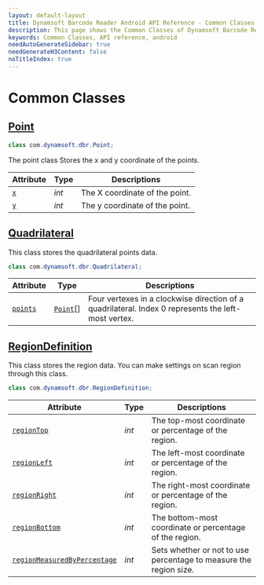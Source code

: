 ```yaml
---
layout: default-layout
title: Dynamsoft Barcode Reader Android API Reference - Common Classes
description: This page shows the Common Classes of Dynamsoft Barcode Reader for Android SDK.
keywords: Common Classes, API reference, android
needAutoGenerateSidebar: true
needGenerateH3Content: false
noTitleIndex: true
---
```


# Common Classes

## [Point](auxiliary-Point.md)

```java
class com.dynamsoft.dbr.Point;
```

The point class Stores the x and y coordinate of the points.

| Attribute | Type | Descriptions |
|---------- | ---- | ------------ |
| [`x`](auxiliary-Point.md#x) | *int* | The X coordinate of the point. |
| [`y`](auxiliary-Point.md#y) | *int* | The y coordinate of the point. |

## [Quadrilateral](auxiliary-Quadrilateral.md)

This class stores the quadrilateral points data.

```java
class com.dynamsoft.dbr.Quadrilateral;
```

| Attribute | Type | Descriptions |
|---------- | ---- | ------------ |
| [`points`](auxiliary-Quadrilateral.md#points) | [`Point`](auxiliary-Point.md)[] | Four vertexes in a clockwise direction of a quadrilateral. Index 0 represents the left-most vertex. |

## [RegionDefinition](auxiliary-RegionDefinition.md)

This class stores the region data. You can make settings on scan region through this class.

```java
class com.dynamsoft.dbr.RegionDefinition;
```

| Attribute | Type | Descriptions |
|---------- | ---- | ------------ |
| [`regionTop`](auxiliary-RegionDefinition.md#regiontop) | *int* | The top-most coordinate or percentage of the region. |
| [`regionLeft`](auxiliary-RegionDefinition.md#regionleft) | *int* | The left-most coordinate or percentage of the region. |
| [`regionRight`](auxiliary-RegionDefinition.md#regionright) | *int* | The right-most coordinate or percentage of the region. |
| [`regionBottom`](auxiliary-RegionDefinition.md#regionbottom) | *int* | The bottom-most coordinate or percentage of the region. |
| [`regionMeasuredByPercentage`](auxiliary-RegionDefinition.md#regionmeasuredbypercentage) | *int* | Sets whether or not to use percentage to measure the region size. |
